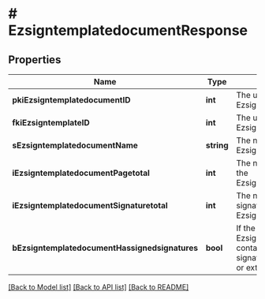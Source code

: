 # # EzsigntemplatedocumentResponse

## Properties

Name | Type | Description | Notes
------------ | ------------- | ------------- | -------------
**pkiEzsigntemplatedocumentID** | **int** | The unique ID of the Ezsigntemplatedocument |
**fkiEzsigntemplateID** | **int** | The unique ID of the Ezsigntemplate |
**sEzsigntemplatedocumentName** | **string** | The name of the Ezsigntemplatedocument. |
**iEzsigntemplatedocumentPagetotal** | **int** | The number of pages in the Ezsigntemplatedocument. |
**iEzsigntemplatedocumentSignaturetotal** | **int** | The number of total signatures in the Ezsigntemplate. |
**bEzsigntemplatedocumentHassignedsignatures** | **bool** | If the Ezsigntemplatedocument contains signed signatures (From internal or external sources) |

[[Back to Model list]](../../README.md#models) [[Back to API list]](../../README.md#endpoints) [[Back to README]](../../README.md)
